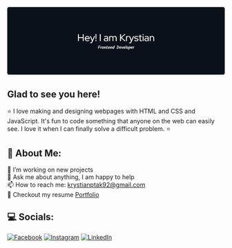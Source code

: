 <img src="guthub_header.png" alt="alt">

## Glad to see you here!   
⭐ I love making and designing webpages with HTML and CSS and JavaScript. It's fun to code something that anyone on the web can easily see. I love it when I can finally solve a difficult problem. ⭐

## 💫 About Me:
🔭  I’m working on new projects<br>💬  Ask me about anything, I am happy to help<br>📫 How to reach me: krystianptak92@gmail.com<br>📝  Checkout my resume <a href="https://www.krystianptak.pl/">Portfolio</a>

## 💻 Socials:
[![Facebook](https://img.shields.io/badge/Facebook-%231877F2.svg?logo=Facebook&logoColor=white)](https://www.facebook.com/profile.php?id=100009847398707) [![Instagram](https://img.shields.io/badge/Instagram-%23E4405F.svg?logo=Instagram&logoColor=white)](https://www.instagram.com/bycwpodrozy/) [![LinkedIn](https://img.shields.io/badge/LinkedIn-%230077B5.svg?logo=linkedin&logoColor=white)](https://linkedin.com/in/krsytian) 


